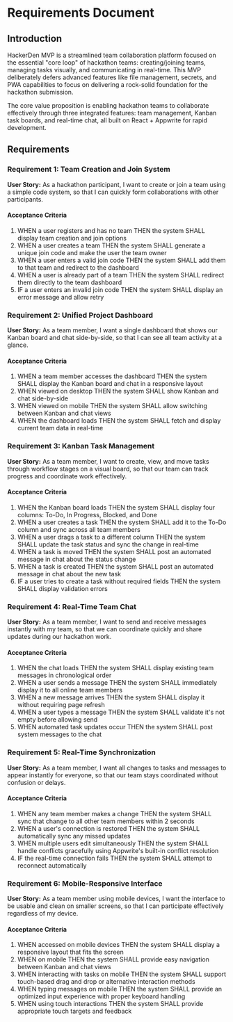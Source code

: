 # Requirements Document

## Introduction

HackerDen MVP is a streamlined team collaboration platform focused on the essential "core loop" of hackathon teams: creating/joining teams, managing tasks visually, and communicating in real-time. This MVP deliberately defers advanced features like file management, secrets, and PWA capabilities to focus on delivering a rock-solid foundation for the hackathon submission.

The core value proposition is enabling hackathon teams to collaborate effectively through three integrated features: team management, Kanban task boards, and real-time chat, all built on React + Appwrite for rapid development.

## Requirements

### Requirement 1: Team Creation and Join System

**User Story:** As a hackathon participant, I want to create or join a team using a simple code system, so that I can quickly form collaborations with other participants.

#### Acceptance Criteria

1. WHEN a user registers and has no team THEN the system SHALL display team creation and join options
2. WHEN a user creates a team THEN the system SHALL generate a unique join code and make the user the team owner
3. WHEN a user enters a valid join code THEN the system SHALL add them to that team and redirect to the dashboard
4. WHEN a user is already part of a team THEN the system SHALL redirect them directly to the team dashboard
5. IF a user enters an invalid join code THEN the system SHALL display an error message and allow retry

### Requirement 2: Unified Project Dashboard

**User Story:** As a team member, I want a single dashboard that shows our Kanban board and chat side-by-side, so that I can see all team activity at a glance.

#### Acceptance Criteria

1. WHEN a team member accesses the dashboard THEN the system SHALL display the Kanban board and chat in a responsive layout
2. WHEN viewed on desktop THEN the system SHALL show Kanban and chat side-by-side
3. WHEN viewed on mobile THEN the system SHALL allow switching between Kanban and chat views
4. WHEN the dashboard loads THEN the system SHALL fetch and display current team data in real-time

### Requirement 3: Kanban Task Management

**User Story:** As a team member, I want to create, view, and move tasks through workflow stages on a visual board, so that our team can track progress and coordinate work effectively.

#### Acceptance Criteria

1. WHEN the Kanban board loads THEN the system SHALL display four columns: To-Do, In Progress, Blocked, and Done
2. WHEN a user creates a task THEN the system SHALL add it to the To-Do column and sync across all team members
3. WHEN a user drags a task to a different column THEN the system SHALL update the task status and sync the change in real-time
4. WHEN a task is moved THEN the system SHALL post an automated message in chat about the status change
5. WHEN a task is created THEN the system SHALL post an automated message in chat about the new task
6. IF a user tries to create a task without required fields THEN the system SHALL display validation errors

### Requirement 4: Real-Time Team Chat

**User Story:** As a team member, I want to send and receive messages instantly with my team, so that we can coordinate quickly and share updates during our hackathon work.

#### Acceptance Criteria

1. WHEN the chat loads THEN the system SHALL display existing team messages in chronological order
2. WHEN a user sends a message THEN the system SHALL immediately display it to all online team members
3. WHEN a new message arrives THEN the system SHALL display it without requiring page refresh
4. WHEN a user types a message THEN the system SHALL validate it's not empty before allowing send
5. WHEN automated task updates occur THEN the system SHALL post system messages to the chat

### Requirement 5: Real-Time Synchronization

**User Story:** As a team member, I want all changes to tasks and messages to appear instantly for everyone, so that our team stays coordinated without confusion or delays.

#### Acceptance Criteria

1. WHEN any team member makes a change THEN the system SHALL sync that change to all other team members within 2 seconds
2. WHEN a user's connection is restored THEN the system SHALL automatically sync any missed updates
3. WHEN multiple users edit simultaneously THEN the system SHALL handle conflicts gracefully using Appwrite's built-in conflict resolution
4. IF the real-time connection fails THEN the system SHALL attempt to reconnect automatically

### Requirement 6: Mobile-Responsive Interface

**User Story:** As a team member using mobile devices, I want the interface to be usable and clean on smaller screens, so that I can participate effectively regardless of my device.

#### Acceptance Criteria

1. WHEN accessed on mobile devices THEN the system SHALL display a responsive layout that fits the screen
2. WHEN on mobile THEN the system SHALL provide easy navigation between Kanban and chat views
3. WHEN interacting with tasks on mobile THEN the system SHALL support touch-based drag and drop or alternative interaction methods
4. WHEN typing messages on mobile THEN the system SHALL provide an optimized input experience with proper keyboard handling
5. WHEN using touch interactions THEN the system SHALL provide appropriate touch targets and feedback